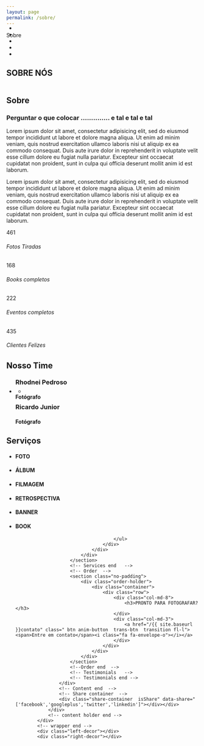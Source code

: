 ```yaml
---
layout: page
permalink: /sobre/
---
```


<div id="wrapper">
                <!--=============== Content holder  ===============-->
                <div class="content-holder elem scale-bg2 transition3">
                    <!--=============== Content  ===============-->
                    <div class="content full-height">
                        <!-- Fixed title-->
                        <div class="fixed-title"><span>Sobre</span></div>
                        <!-- Page navigation--> 
                        <div class="scroll-page-nav cdc" style="margin-top: -50px;">
                            <ul>
                                <li><a href="#sec1" class="act-link"></a></li>
                                <li><a href="#sec2"></a></li>
                                <li><a href="#sec3" class=""></a></li>
                                <li><a href="#sec4" class=""></a></li>
                                <li><a href="#sec5" class=""></a></li>
                            </ul>
                        </div>
                        <!-- Page navigation end-->
                        <!-- Page title section --> 
                        <section class="parallax-section">
                            <div class="overlay"></div>
                            <div class="bg skrollable skrollable-between" style="transform: translateY(-109.091px); background-image: url(&quot;/assets/images/bg/46.jpg&quot;);" data-top-bottom="transform: translateY(200px);" data-bottom-top="transform: translateY(-200px);"></div>
                            <div class="container">
                                <h2>SOBRE NÓS</h2>
                                <div class="separator-image"><img src="/assets/images/separator.png" alt=""></div>
                            </div>
                            <a class="custom-scroll-link sect-scroll" href="#sec1"><i class="fa fa-angle-double-down"></i></a>
                        </section>
                        <!-- Page title section end--> 
                        <!-- About   -->
                        <section class="section-columns" id="sec1">
                            <div class="section-columns-img">
                                <div class="bg" style="background-image:url(/assets/images/bg/22.jpg)"></div>
                            </div>
                            <div class="section-columns-text">
                                <div class="custom-inner">
                                    <div class="container">
                                        <h2>Sobre</h2>
                                        <div class="separator"></div>
                                        <div class="clearfix"></div>
                                        <h3 class="subtitle">Perguntar o que colocar .............. e tal e tal e tal</h3>
                                        <p>Lorem ipsum dolor sit amet, consectetur adipisicing elit, sed do eiusmod
                                        tempor incididunt ut labore et dolore magna aliqua. Ut enim ad minim veniam,
                                        quis nostrud exercitation ullamco laboris nisi ut aliquip ex ea commodo
                                        consequat. Duis aute irure dolor in reprehenderit in voluptate velit esse
                                        cillum dolore eu fugiat nulla pariatur. Excepteur sint occaecat cupidatat non
                                        proident, sunt in culpa qui officia deserunt mollit anim id est laborum.</p>
                                        <p>Lorem ipsum dolor sit amet, consectetur adipisicing elit, sed do eiusmod
                                        tempor incididunt ut labore et dolore magna aliqua. Ut enim ad minim veniam,
                                        quis nostrud exercitation ullamco laboris nisi ut aliquip ex ea commodo
                                        consequat. Duis aute irure dolor in reprehenderit in voluptate velit esse
                                        cillum dolore eu fugiat nulla pariatur. Excepteur sint occaecat cupidatat non
                                        proident, sunt in culpa qui officia deserunt mollit anim id est laborum.</p>
                                        <div class="clearfix"></div>
                                    </div>
                                </div>
                            </div>
                        </section>
                        <!-- About end  -->
                        <!-- Facts -->
                        <section class="no-padding" id="sec2">
                            <div class="content">
                                <div class="inline-facts-holder">
                                    <!-- 1  -->
                                    <div class="inline-facts">
                                        <i class="fa fa-picture-o "></i>	 
                                        <div class="milestone-counter">
                                            <div class="stats animaper">
                                                <div class="num" data-content="461" data-num="461">461</div>
                                            </div>
                                        </div>
                                        <h6>Fotos Tiradas</h6>
                                    </div>
                                    <!-- 1  end-->
                                    <!-- 2  -->
                                    <div class="inline-facts">
                                        <i class="fa fa-suitcase "></i>	
                                        <div class="milestone-counter">
                                            <div class="stats animaper">
                                                <div class="num" data-content="168" data-num="168">168</div>
                                            </div>
                                        </div>
                                        <h6>Books completos</h6>
                                    </div>
                                    <!-- 2 end  -->
                                    <!-- 3  -->
                                    <div class="inline-facts">
                                        <i class="fa fa-suitcase "></i> 
                                        <div class="milestone-counter">
                                            <div class="stats animaper">
                                                <div class="num" data-content="222" data-num="222">222</div>
                                            </div>
                                        </div>
                                        <h6>Eventos completos</h6>
                                    </div>
                                    <!-- 3 end  -->
                                    <!-- 4  -->
                                    <div class="inline-facts">
                                        <i class="fa fa-trophy"></i>
                                        <div class="milestone-counter">
                                            <div class="stats animaper">
                                                <div class="num" data-content="435" data-num="435">435</div>
                                            </div>
                                        </div>
                                        <h6>Clientes Felizes</h6>
                                    </div>
                                    <!-- 4 end  -->
                                </div>
                            </div>
                        </section>
                        <!-- Facts end   -->
                        <!-- Team   -->
                        <section id="sec3">
                            <div class="container">
                                <h2>Nosso Time</h2>
                                <div class="separator-image"><img src="/assets/images/separator2.png" alt=""></div>
                                <ul class="team-holder">
                                    <!-- 1 -->
                                    <li>
                                        <div class="team-box">
                                            <div class="team-photo">
                                                <div class="overlay"></div>
                                                <ul class="team-social cdc" style="margin-top: -50px;">
                                                    <li><a href="https://www.facebook.com/rhodnei.pedroso/media_set?set=a.144278488943379.16408.100000836858795&type=3" target="_blank"><i class="fa fa-facebook"></i></a></li>
                                                    <!--<li><a href="#" target="_blank"><i class="fa fa-twitter"></i></a></li>-->
                                                    <!--<li><a href="#" target="_blank"><i class="fa fa-tumblr"></i></a></li>-->
                                                </ul>
                                                <img src="/assets/images/team/1.jpg" alt="" class="respimg"> 									
                                            </div>
                                            <div class="team-info">
                                                <h3>Rhodnei Pedroso</h3>
                                                <h4>Fotógrafo</h4>
                                            </div>
                                        </div>
                                    </li>
                                    <!-- 1  end-->
                                    <!-- 2 -->
                                    <li>
                                        <div class="team-box">
                                            <div class="team-photo">
                                                <div class="overlay"></div>
                                                <ul class="team-social cdc" style="margin-top: -50px; display: block;">
                                                    <li><a href="https://www.facebook.com/profile.php?id=100008611428817&sk=photos&collection_token=100008611428817%3A2305272732%3A5" target="_blank"><i class="fa fa-facebook"></i></a></li>
                                                    <!--<li><a href="#" target="_blank"><i class="fa fa-twitter"></i></a></li>-->
                                                    <!--<li><a href="#" target="_blank"><i class="fa fa-tumblr"></i></a></li>-->
                                                </ul>
                                                <img src="/assets/images/team/2.jpg" alt="" class="respimg"> 										
                                            </div>
                                            <div class="team-info">
                                                <h3>Ricardo Junior</h3>
                                                <h4>Fotógrafo</h4>
                                            </div>
                                        </div>
                                    </li>
                                    <!-- 2 end  -->
                                    <!-- 3 -->
                                  <!--  <li>
                                        <div class="team-box">
                                            <div class="team-photo">
                                                <div class="overlay"></div>
                                                <ul class="team-social cdc" style="margin-top: -50px;">
                                                    <li><a href="#" target="_blank"><i class="fa fa-facebook"></i></a></li>
                                                    <li><a href="#" target="_blank"><i class="fa fa-twitter"></i></a></li>
                                                    <li><a href="#" target="_blank"><i class="fa fa-tumblr"></i></a></li>
                                                    <li><a href="#" target="_blank"><i class="fa fa-behance"></i></a></li>
                                                </ul>
                                                <img src="/assets/images/team/3.jpg" alt="" class="respimg"> 										
                                            </div>
                                            <div class="team-info">
                                                <h3>Taylor Roberts</h3>
                                                <h4>Co-manager associated</h4>
                                            </div>
                                        </div>
                                    </li>
                                    3 end  -->
                                </ul>
                            </div>
                        </section>
                        <!-- Team end   -->
                        <!-- services   -->
                        <section class="section-columns" id="sec4">
                            <div class="section-columns-img">
                                <div class="bg bg-ser transition" style="background-image:url(/assets/images/bg/4.jpg)"></div>
                            </div>
                            <div class="section-columns-text">
                                <div class="custom-inner">
                                    <div class="container">
                                        <h2>Serviços</h2>
                                        <div class="separator"></div>
                                        <div class="clearfix"></div>
                                        <ul class="servicses-holder">
                                            <!-- 1  -->
                                            <li data-bgscr="/assets/images/bg/4.jpg">
                                                <i class="fa fa-picture-o"></i>
                                                <h4>FOTO</h4>
                                                <!--<p>Lorem ipsum dolor sit amet, consectetur adipisicing elit, sed do eiusmod
                                                tempor incididunt ut labore et dolore magna aliqua. Ut enim ad minim veniam,
                                                 </p>-->
                                               <!-- <span>Preço : R$xxx-R$xxx</span>-->
                                            </li>
                                            <!-- 1 end --> 
                                            <!-- 2  -->
                                            <li data-bgscr="/assets/images/bg/4.jpg">
                                                <i class="fa fa-picture-o"></i>
                                              <h4>ÁLBUM</h4>
                                                 <!--<p>Lorem ipsum dolor sit amet, consectetur adipisicing elit, sed do eiusmod
                                                tempor incididunt ut labore et dolore magna aliqua. Ut enim ad minim veniam,
                                                 </p>-->
                                               <!-- <span>Preço : R$xxx-R$xxx</span>-->
                                            </li>
                                            <!-- 2 end --> 
                                            <!-- 3  -->                                   
                                            <li data-bgscr="/assets/images/bg/4.jpg">
                                                <i class="fa fa-film"></i>
                                            <h4>FILMAGEM</h4>
                                                 <!--<p>Lorem ipsum dolor sit amet, consectetur adipisicing elit, sed do eiusmod
                                                tempor incididunt ut labore et dolore magna aliqua. Ut enim ad minim veniam,
                                                 </p>-->
                                                <!-- <span>Preço : R$xxx-R$xxx</span>-->
                                            </li>
                                            <!-- 3 end --> 
                                            <!-- 4  -->
                                            <li data-bgscr="/assets/images/bg/4.jpg">
                                                <i class="fa fa-film"></i>
                                            <h4>RETROSPECTIVA</h4>
                                                 <!--<p>Lorem ipsum dolor sit amet, consectetur adipisicing elit, sed do eiusmod
                                                tempor incididunt ut labore et dolore magna aliqua. Ut enim ad minim veniam,
                                                 </p>-->
                                                 <!-- <span>Preço : R$xxx-R$xxx</span>-->
                                            </li>
                                            <!-- 4 end -->
                                             <!-- 4  -->
                                            <li data-bgscr="/assets/images/bg/4.jpg">
                                                <i class="fa fa-picture-o"></i>
                                            <h4>BANNER</h4>
                                                <!--<p>Lorem ipsum dolor sit amet, consectetur adipisicing elit, sed do eiusmod
                                                tempor incididunt ut labore et dolore magna aliqua. Ut enim ad minim veniam,
                                                 </p>-->
                                                <!-- <span>Preço : R$xxx-R$xxx</span>-->
                                            </li>
                                            <!-- 4 end -->
                                             <!-- 4  -->
                                            <li data-bgscr="/assets/images/bg/4.jpg">
                                                <i class="fa fa-picture-o"></i>
                                            <h4>BOOK</h4>
                                                 <!--<p>Lorem ipsum dolor sit amet, consectetur adipisicing elit, sed do eiusmod
                                                tempor incididunt ut labore et dolore magna aliqua. Ut enim ad minim veniam,
                                                 </p>-->
                                                <!-- <span>Preço : R$xxx-R$xxx</span>-->
                                            </li>
                                            <!-- 4 end -->
                                                                                                                
                                        </ul>
                                    </div>
                                </div>
                            </div>
                        </section>
                        <!-- Services end   -->
                        <!-- Order  -->                       
                        <section class="no-padding">
                            <div class="order-holder">
                                <div class="container">
                                    <div class="row">
                                        <div class="col-md-8">
                                            <h3>PRONTO PARA FOTOGRAFAR? </h3>
                                        </div>
                                        <div class="col-md-3">
                                            <a href="/{{ site.baseurl }}contato" class=" btn anim-button  trans-btn  transition fl-l"><span>Entre em contato</span><i class="fa fa-envelope-o"></i></a>
                                        </div>
                                    </div>
                                </div>
                            </div>
                        </section>
                        <!--Order end  -->
                        <!-- Testimonials   -->
                        <!-- Testimonials end -->
                    </div>
                    <!-- Content end  -->  
                    <!-- Share container  -->    
                    <div class="share-container  isShare" data-share="['facebook','googleplus','twitter','linkedin']"></div></div>
                </div>
                <!-- content holder end -->
            </div>
            <!-- wrapper end -->
            <div class="left-decor"></div>
            <div class="right-decor"></div>